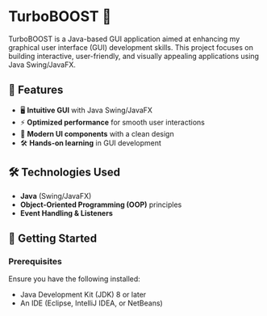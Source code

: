 # TurboBOOST 🚀  
TurboBOOST is a Java-based GUI application aimed at enhancing my graphical user interface (GUI) development skills. This project focuses on building interactive, user-friendly, and visually appealing applications using Java Swing/JavaFX.

## 📌 Features  
- 🖥️ **Intuitive GUI** with Java Swing/JavaFX  
- ⚡ **Optimized performance** for smooth user interactions  
- 🎨 **Modern UI components** with a clean design  
- 🛠️ **Hands-on learning** in GUI development  

## 🛠️ Technologies Used  
- **Java** (Swing/JavaFX)  
- **Object-Oriented Programming (OOP)** principles  
- **Event Handling & Listeners**  

## 🚀 Getting Started  
### Prerequisites  
Ensure you have the following installed:  
- Java Development Kit (JDK) 8 or later  
- An IDE (Eclipse, IntelliJ IDEA, or NetBeans)  
